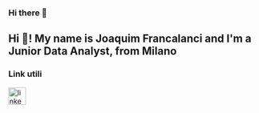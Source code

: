 ### Hi there 👋
<h2 align="left">Hi 👋! My name is Joaquim Francalanci and I'm a Junior Data Analyst, from Milano</h2>

### Link utili

<div align="left">
  <a href="https://www.linkedin.com/in/joaquim-francalanci/" target="_blank"><img src="https://img.shields.io/static/v1?message=LinkedIn&logo=linkedin&label=&color=0077B5&logoColor=white&labelColor=&style=for-the-badge" height="35" alt="linkedin logo"  /></a>
</div>

